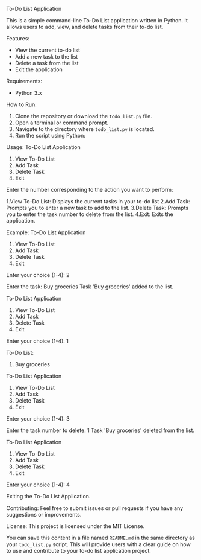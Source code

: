  To-Do List Application

This is a simple command-line To-Do List application written in Python. It allows users to add, view, and delete tasks from their to-do list.

 Features:

- View the current to-do list
- Add a new task to the list
- Delete a task from the list
- Exit the application

 Requirements:

- Python 3.x

 How to Run:

1. Clone the repository or download the `todo_list.py` file.
2. Open a terminal or command prompt.
3. Navigate to the directory where `todo_list.py` is located.
4. Run the script using Python:

  Usage:
To-Do List Application
1. View To-Do List
2. Add Task
3. Delete Task
4. Exit

 Enter the number corresponding to the action you want to perform:

1.View To-Do List: Displays the current tasks in your to-do list
2.Add Task: Prompts you to enter a new task to add to the list.
3.Delete Task: Prompts you to enter the task number to delete from the list.
4.Exit: Exits the application.

Example:
To-Do List Application
1. View To-Do List
2. Add Task
3. Delete Task
4. Exit

Enter your choice (1-4): 2

Enter the task: Buy groceries
Task 'Buy groceries' added to the list.

To-Do List Application
1. View To-Do List
2. Add Task
3. Delete Task
4. Exit

Enter your choice (1-4): 1

To-Do List:
1. Buy groceries

To-Do List Application
1. View To-Do List
2. Add Task
3. Delete Task
4. Exit

Enter your choice (1-4): 3

Enter the task number to delete: 1
Task 'Buy groceries' deleted from the list.

To-Do List Application
1. View To-Do List
2. Add Task
3. Delete Task
4. Exit

Enter your choice (1-4): 4

Exiting the To-Do List Application.

 Contributing:
Feel free to submit issues or pull requests if you have any suggestions or improvements.

 License:
This project is licensed under the MIT License.

You can save this content in a file named `README.md` in the same directory as your `todo_list.py` script. This will provide users with a clear guide on how to use and contribute to your to-do list application project.
